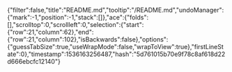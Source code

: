 {"filter":false,"title":"README.md","tooltip":"/README.md","undoManager":{"mark":-1,"position":-1,"stack":[]},"ace":{"folds":[],"scrolltop":0,"scrollleft":0,"selection":{"start":{"row":21,"column":62},"end":{"row":21,"column":102},"isBackwards":false},"options":{"guessTabSize":true,"useWrapMode":false,"wrapToView":true},"firstLineState":0},"timestamp":1536163256487,"hash":"5d761015b70e9f78c8af618d22d666ebcfc12140"}